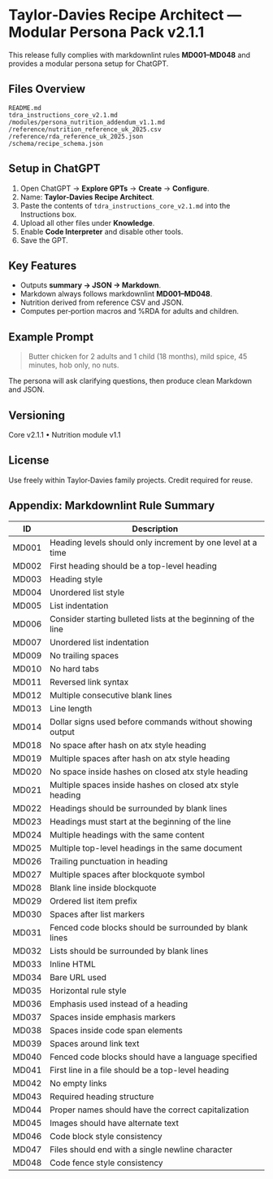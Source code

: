 # Taylor‑Davies Recipe Architect — Modular Persona Pack v2.1.1

This release fully complies with markdownlint rules **MD001–MD048** and provides
a modular persona setup for ChatGPT.

## Files Overview

```text
README.md
tdra_instructions_core_v2.1.md
/modules/persona_nutrition_addendum_v1.1.md
/reference/nutrition_reference_uk_2025.csv
/reference/rda_reference_uk_2025.json
/schema/recipe_schema.json
```

## Setup in ChatGPT

1. Open ChatGPT → **Explore GPTs** → **Create** → **Configure**.
2. Name: **Taylor‑Davies Recipe Architect**.
3. Paste the contents of `tdra_instructions_core_v2.1.md` into the Instructions
   box.
4. Upload all other files under **Knowledge**.
5. Enable **Code Interpreter** and disable other tools.
6. Save the GPT.

## Key Features

- Outputs **summary → JSON → Markdown**.
- Markdown always follows markdownlint **MD001–MD048**.
- Nutrition derived from reference CSV and JSON.
- Computes per‑portion macros and %RDA for adults and children.

## Example Prompt

> Butter chicken for 2 adults and 1 child (18 months), mild spice, 45 minutes,
> hob only, no nuts.

The persona will ask clarifying questions, then produce clean Markdown and JSON.

## Versioning

Core v2.1.1 • Nutrition module v1.1

## License

Use freely within Taylor‑Davies family projects. Credit required for reuse.

## Appendix: Markdownlint Rule Summary

| ID | Description |
|----|--------------|
| MD001 | Heading levels should only increment by one level at a time |
| MD002 | First heading should be a top-level heading |
| MD003 | Heading style |
| MD004 | Unordered list style |
| MD005 | List indentation |
| MD006 | Consider starting bulleted lists at the beginning of the line |
| MD007 | Unordered list indentation |
| MD009 | No trailing spaces |
| MD010 | No hard tabs |
| MD011 | Reversed link syntax |
| MD012 | Multiple consecutive blank lines |
| MD013 | Line length |
| MD014 | Dollar signs used before commands without showing output |
| MD018 | No space after hash on atx style heading |
| MD019 | Multiple spaces after hash on atx style heading |
| MD020 | No space inside hashes on closed atx style heading |
| MD021 | Multiple spaces inside hashes on closed atx style heading |
| MD022 | Headings should be surrounded by blank lines |
| MD023 | Headings must start at the beginning of the line |
| MD024 | Multiple headings with the same content |
| MD025 | Multiple top-level headings in the same document |
| MD026 | Trailing punctuation in heading |
| MD027 | Multiple spaces after blockquote symbol |
| MD028 | Blank line inside blockquote |
| MD029 | Ordered list item prefix |
| MD030 | Spaces after list markers |
| MD031 | Fenced code blocks should be surrounded by blank lines |
| MD032 | Lists should be surrounded by blank lines |
| MD033 | Inline HTML |
| MD034 | Bare URL used |
| MD035 | Horizontal rule style |
| MD036 | Emphasis used instead of a heading |
| MD037 | Spaces inside emphasis markers |
| MD038 | Spaces inside code span elements |
| MD039 | Spaces around link text |
| MD040 | Fenced code blocks should have a language specified |
| MD041 | First line in a file should be a top-level heading |
| MD042 | No empty links |
| MD043 | Required heading structure |
| MD044 | Proper names should have the correct capitalization |
| MD045 | Images should have alternate text |
| MD046 | Code block style consistency |
| MD047 | Files should end with a single newline character |
| MD048 | Code fence style consistency |
